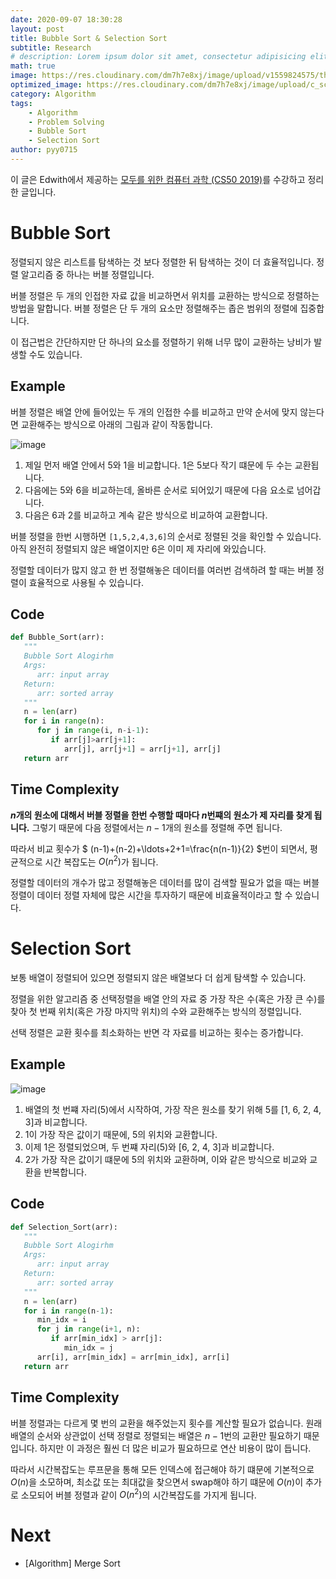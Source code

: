 ```yaml
---
date: 2020-09-07 18:30:28
layout: post
title: Bubble Sort & Selection Sort
subtitle: Research
# description: Lorem ipsum dolor sit amet, consectetur adipisicing elit, sed do eiusmod tempor incididunt ut labore et dolore magna aliqua.
math: true
image: https://res.cloudinary.com/dm7h7e8xj/image/upload/v1559824575/theme14_gi2ypv.jpg
optimized_image: https://res.cloudinary.com/dm7h7e8xj/image/upload/c_scale,w_380/v1559824575/theme14_gi2ypv.jpg
category: Algorithm
tags:
    - Algorithm
    - Problem Solving
    - Bubble Sort
    - Selection Sort
author: pyy0715
---
```


이 글은 Edwith에서 제공하는 [모두를 위한 컴퓨터 과학 (CS50 2019)](https://www.edwith.org/boostcourse-cs-050/joinLectures/41307)를 수강하고 정리한 글입니다.


# Bubble Sort

정렬되지 않은 리스트를 탐색하는 것 보다 정렬한 뒤 탐색하는 것이 더 효율적입니다. 정렬 알고리즘 중 하나는 버블 정렬입니다.

버블 정렬은 두 개의 인접한 자료 값을 비교하면서 위치를 교환하는 방식으로 정렬하는 방법을 말합니다. 버블 정렬은 단 두 개의 요소만 정렬해주는 좁은 범위의 정렬에 집중합니다.

이 접근법은 간단하지만 단 하나의 요소를 정렬하기 위해 너무 많이 교환하는 낭비가 발생할 수도 있습니다.

## Example

버블 정렬은 배열 안에 들어있는 두 개의 인접한 수를 비교하고 만약 순서에 맞지 않는다면 교환해주는 방식으로 아래의 그림과 같이 작동합니다.

![image](https://user-images.githubusercontent.com/47301926/93830857-5b074900-fcac-11ea-829c-7b3bb8465e56.png)

1. 제일 먼저 배열 안에서 5와 1을 비교합니다. 1은 5보다 작기 떄문에 두 수는 교환됩니다.
2. 다음에는 5와 6을 비교하는데, 올바른 순서로 되어있기 때문에 다음 요소로 넘어갑니다.
3. 다음은 6과 2를 비교하고 계속 같은 방식으로 비교하여 교환합니다.

버블 정렬을 한번 시행하면 `[1,5,2,4,3,6]`의 순서로 정렬된 것을 확인할 수 있습니다. 아직 완전히 정렬되지 않은 배열이지만 6은 이미 제 자리에 와있습니다.

정렬할 데이터가 많지 않고 한 번 정렬해놓은 데이터를 여러번 검색하려 할 때는 버블 정렬이 효율적으로 사용될 수 있습니다. 

## Code

```python
def Bubble_Sort(arr):
   """
   Bubble Sort Alogirhm
   Args:
      arr: input array
   Return:
      arr: sorted array
   """
   n = len(arr)
   for i in range(n):
      for j in range(i, n-i-1):
         if arr[j]>arr[j+1]:
            arr[j], arr[j+1] = arr[j+1], arr[j]
   return arr
``` 

## Time Complexity

**$n$개의 원소에 대해서 버블 정렬을 한번 수행할 때마다 $n$번쨰의 원소가 제 자리를 찾게 됩니다.** 그렇기 때문에 다음 정렬에서는 $n-1$개의 원소를 정렬해 주면 됩니다. 

따라서 비교 횟수가 $
(n-1)+(n-2)+\ldots+2+1=\frac{n(n-1)}{2}
$번이 되면서, 평균적으로 시간 복잡도는 $O(n^2)$가 됩니다.

정렬할 데이터의 개수가 많고 정렬해놓은 데이터를 많이 검색할 필요가 없을 때는 버블 정렬이 데이터 정렬 자체에 많은 시간을 투자하기 때문에 비효율적이라고 할 수 있습니다.

# Selection Sort

보통 배열이 정렬되어 있으면 정렬되지 않은 배열보다 더 쉽게 탐색할 수 있습니다.

정렬을 위한 알고리즘 중 선택정렬을 배열 안의 자료 중 가장 작은 수(혹은 가장 큰 수)를 찾아 첫 번째 위치(혹은 가장 마지막 위치)의 수와 교환해주는 방식의 정렬입니다.

선택 정렬은 교환 횟수를 최소화하는 반면 각 자료를 비교하는 횟수는 증가합니다.

## Example

![image](https://user-images.githubusercontent.com/47301926/93833235-00bdb680-fcb3-11ea-9336-8b6ef2d0e78b.png)

1. 배열의 첫 번쨰 자리(5)에서 시작하여, 가장 작은 원소를 찾기 위해 5를 [1, 6, 2, 4, 3]과 비교합니다.
2. 1이 가장 작은 값이기 때문에, 5의 위치와 교환합니다.
3. 이제 1은 정렬되었으며, 두 번쨰 자리(5)와 [6, 2, 4, 3]과 비교합니다.
4. 2가 가장 작은 값이기 떄문에 5의 위치와 교환하며, 이와 같은 방식으로 비교와 교환을 반복합니다.

## Code

```python
def Selection_Sort(arr):
   """
   Bubble Sort Alogirhm
   Args:
      arr: input array
   Return:
      arr: sorted array
   """
   n = len(arr)
   for i in range(n-1):
      min_idx = i
      for j in range(i+1, n):
         if arr[min_idx] > arr[j]:
            min_idx = j
      arr[i], arr[min_idx] = arr[min_idx], arr[i]
   return arr
```

## Time Complexity

버블 정렬과는 다르게 몇 번의 교환을 해주었는지 횟수를 계산할 필요가 없습니다. 원래 배열의 순서와 상관없이 선택 정렬로 정렬되는 배열은 $n-1$번의 교환만 필요하기 때문입니다. 하지만 이 과정은 훨씬 더 많은 비교가 필요하므로 연산 비용이 많이 듭니다. 

따라서 시간복잡도는 루프문을 통해 모든 인덱스에 접근해야 하기 떄문에 기본적으로 $O(n)$을 소모하며, 최소값 또는 최대값을 찾으면서 swap해야 하기 떄문에 $O(n)$이 추가로 소모되어 버블 정렬과 같이 $O(n^2)$의 시간복잡도를 가지게 됩니다.

# Next

* [Algorithm] Merge Sort